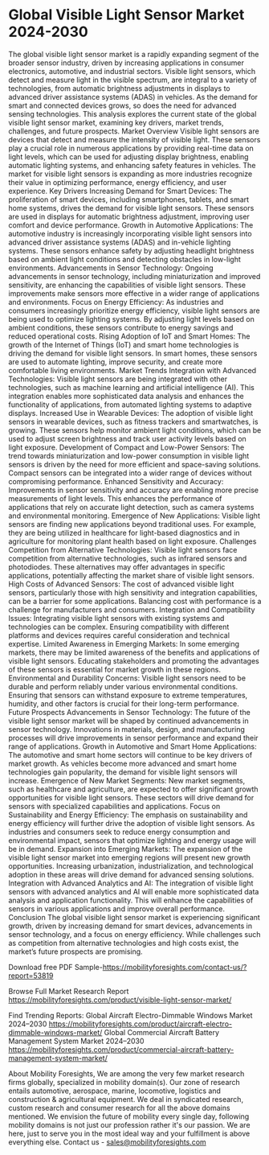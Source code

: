 # Global Visible Light Sensor Market 2024-2030

The global visible light sensor market is a rapidly expanding segment of the broader sensor industry, driven by increasing applications in consumer electronics, automotive, and industrial sectors. Visible light sensors, which detect and measure light in the visible spectrum, are integral to a variety of technologies, from automatic brightness adjustments in displays to advanced driver assistance systems (ADAS) in vehicles. As the demand for smart and connected devices grows, so does the need for advanced sensing technologies.
This analysis explores the current state of the global visible light sensor market, examining key drivers, market trends, challenges, and future prospects.
Market Overview
Visible light sensors are devices that detect and measure the intensity of visible light. These sensors play a crucial role in numerous applications by providing real-time data on light levels, which can be used for adjusting display brightness, enabling automatic lighting systems, and enhancing safety features in vehicles. The market for visible light sensors is expanding as more industries recognize their value in optimizing performance, energy efficiency, and user experience.
Key Drivers
Increasing Demand for Smart Devices: The proliferation of smart devices, including smartphones, tablets, and smart home systems, drives the demand for visible light sensors. These sensors are used in displays for automatic brightness adjustment, improving user comfort and device performance.
Growth in Automotive Applications: The automotive industry is increasingly incorporating visible light sensors into advanced driver assistance systems (ADAS) and in-vehicle lighting systems. These sensors enhance safety by adjusting headlight brightness based on ambient light conditions and detecting obstacles in low-light environments.
Advancements in Sensor Technology: Ongoing advancements in sensor technology, including miniaturization and improved sensitivity, are enhancing the capabilities of visible light sensors. These improvements make sensors more effective in a wider range of applications and environments.
Focus on Energy Efficiency: As industries and consumers increasingly prioritize energy efficiency, visible light sensors are being used to optimize lighting systems. By adjusting light levels based on ambient conditions, these sensors contribute to energy savings and reduced operational costs.
Rising Adoption of IoT and Smart Homes: The growth of the Internet of Things (IoT) and smart home technologies is driving the demand for visible light sensors. In smart homes, these sensors are used to automate lighting, improve security, and create more comfortable living environments.
Market Trends
Integration with Advanced Technologies: Visible light sensors are being integrated with other technologies, such as machine learning and artificial intelligence (AI). This integration enables more sophisticated data analysis and enhances the functionality of applications, from automated lighting systems to adaptive displays.
Increased Use in Wearable Devices: The adoption of visible light sensors in wearable devices, such as fitness trackers and smartwatches, is growing. These sensors help monitor ambient light conditions, which can be used to adjust screen brightness and track user activity levels based on light exposure.
Development of Compact and Low-Power Sensors: The trend towards miniaturization and low-power consumption in visible light sensors is driven by the need for more efficient and space-saving solutions. Compact sensors can be integrated into a wider range of devices without compromising performance.
Enhanced Sensitivity and Accuracy: Improvements in sensor sensitivity and accuracy are enabling more precise measurements of light levels. This enhances the performance of applications that rely on accurate light detection, such as camera systems and environmental monitoring.
Emergence of New Applications: Visible light sensors are finding new applications beyond traditional uses. For example, they are being utilized in healthcare for light-based diagnostics and in agriculture for monitoring plant health based on light exposure.
Challenges
Competition from Alternative Technologies: Visible light sensors face competition from alternative technologies, such as infrared sensors and photodiodes. These alternatives may offer advantages in specific applications, potentially affecting the market share of visible light sensors.
High Costs of Advanced Sensors: The cost of advanced visible light sensors, particularly those with high sensitivity and integration capabilities, can be a barrier for some applications. Balancing cost with performance is a challenge for manufacturers and consumers.
Integration and Compatibility Issues: Integrating visible light sensors with existing systems and technologies can be complex. Ensuring compatibility with different platforms and devices requires careful consideration and technical expertise.
Limited Awareness in Emerging Markets: In some emerging markets, there may be limited awareness of the benefits and applications of visible light sensors. Educating stakeholders and promoting the advantages of these sensors is essential for market growth in these regions.
Environmental and Durability Concerns: Visible light sensors need to be durable and perform reliably under various environmental conditions. Ensuring that sensors can withstand exposure to extreme temperatures, humidity, and other factors is crucial for their long-term performance.
Future Prospects
Advancements in Sensor Technology: The future of the visible light sensor market will be shaped by continued advancements in sensor technology. Innovations in materials, design, and manufacturing processes will drive improvements in sensor performance and expand their range of applications.
Growth in Automotive and Smart Home Applications: The automotive and smart home sectors will continue to be key drivers of market growth. As vehicles become more advanced and smart home technologies gain popularity, the demand for visible light sensors will increase.
Emergence of New Market Segments: New market segments, such as healthcare and agriculture, are expected to offer significant growth opportunities for visible light sensors. These sectors will drive demand for sensors with specialized capabilities and applications.
Focus on Sustainability and Energy Efficiency: The emphasis on sustainability and energy efficiency will further drive the adoption of visible light sensors. As industries and consumers seek to reduce energy consumption and environmental impact, sensors that optimize lighting and energy usage will be in demand.
Expansion into Emerging Markets: The expansion of the visible light sensor market into emerging regions will present new growth opportunities. Increasing urbanization, industrialization, and technological adoption in these areas will drive demand for advanced sensing solutions.
Integration with Advanced Analytics and AI: The integration of visible light sensors with advanced analytics and AI will enable more sophisticated data analysis and application functionality. This will enhance the capabilities of sensors in various applications and improve overall performance.
Conclusion
The global visible light sensor market is experiencing significant growth, driven by increasing demand for smart devices, advancements in sensor technology, and a focus on energy efficiency. While challenges such as competition from alternative technologies and high costs exist, the market’s future prospects are promising.



Download free PDF Sample-https://mobilityforesights.com/contact-us/?report=53819


Browse Full Market Research Report 
https://mobilityforesights.com/product/visible-light-sensor-market/


Find Trending Reports:
Global Aircraft Electro-Dimmable Windows Market 2024–2030
https://mobilityforesights.com/product/aircraft-electro-dimmable-windows-market/
Global Commercial Aircraft Battery Management System Market 2024–2030
https://mobilityforesights.com/product/commercial-aircraft-battery-management-system-market/



About Mobility Foresights,
We are among the very few market research firms globally, specialized in mobility domain(s). Our zone of research entails automotive, aerospace, marine, locomotive, logistics and construction & agricultural equipment. We deal in syndicated research, custom research and consumer research for all the above domains mentioned.
We envision the future of mobility every single day, following mobility domains is not just our profession rather it's our passion. We are here, just to serve you in the most ideal way and your fulfillment is above everything else. Contact us -  sales@mobilityforesights.com 
